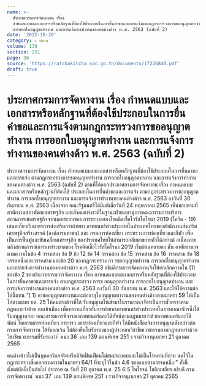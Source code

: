 ```yaml
---
name: >-
  ประกาศกรมการจัดหางาน เรื่อง
  กำหนดแบบและเอกสารหรือหลักฐานที่ต้องใช้ประกอบในการยื่นคำขอและการแจ้งตามกฎกระทรวงการขออนุญาตทำงาน
  การออกใบอนุญาตทำงาน และการแจ้งการทำงานของคนต่างด้าว พ.ศ. 2563 (ฉบับที่ 2)
date: '2022-10-20'
category: ง พิเศษ
volume: 139
section: 251
page: 36
source: 'https://ratchakitcha.soc.go.th/documents/17226840.pdf'
draft: true
---
```


# ประกาศกรมการจัดหางาน เรื่อง กำหนดแบบและเอกสารหรือหลักฐานที่ต้องใช้ประกอบในการยื่นคำขอและการแจ้งตามกฎกระทรวงการขออนุญาตทำงาน การออกใบอนุญาตทำงาน และการแจ้งการทำงานของคนต่างด้าว พ.ศ. 2563 (ฉบับที่ 2)

ประกาศกรมการจัดหางาน เรื่อง กำหนดแบบและเอกสารหรือหลักฐานที่ต้องใช้ประกอบในการยื่นคาขอและการแจ้ง ตามกฎกระทรวงการขออนุญาตทำงาน การออกใบอนุญาตทางาน และการแจ้งการทำงานของคนต่างด้าว พ.ศ. 2563 (ฉบับที่ 2) ตามที่ได้ออกประกาศกรมการจัดหางาน เรื่อง กาหนดแบบและเอกสารหรือหลักฐานที่ต้องใช้ ประกอบในการยื่นคำขอและการแจ้ง ตามกฎกระทรวงการขออนุญาตทำงาน การออกใบอนุญาตทางาน และการแจ้งการทำงานของคนต่างด้าว พ.ศ. 2563 ลงวันที่ 30 กันยายน พ.ศ. 2563 เนื่องจาก คณะรัฐมนตรีได้มีมติเมื่อวันที่ 24 พฤษภาคม 2565 เห็นชอบตามที่สานักงานสภาพัฒนาเศรษฐกิจ และสังคมแห่งชาติในฐานะฝ่ายเลขานุการคณะกรรมการบริหารสถานการณ์เศรษฐกิจจากผลกระทบของ การระบาดของโรคติดเชื้อไวรัสโคโรนา 2019 (โควิด - 19) เสนอเกี่ยวกับมาตรการส่งเสริมการถ่ายทา ภาพยนตร์ต่างประเทศในประเทศไทยของสำนักงานส่งเสริมเศรษฐกิจสร้างสรรค์ (องค์การมหาชน) และ กรมการท่องเที่ยว กระทรวงการท่องเที่ยวและกีฬา เพื่อเป็นการฟื้นฟูและขับเคลื่อนเศรษฐกิจ ของประเทศไทยให้สามารถกลับมาขยายตัวได้อย่างต่ อเนื่องภายหลังสถานการณ์การแพร่ระบาดของ โรคติดเชื้อไวรัสโคโรนา 2019 เริ่มผ่อนคลายลง นั้น อาศัยอานาจตามความในข้อ 4 วรรคสอง ข้อ 9 ข้อ 12 ข้อ 14 วรรคสอง ข้อ 15 วรรคสาม ข้อ 16 วรรคสาม ข้อ 18 วรรคหนึ่งและวรรคสาม และข้อ 20 ของกฎกระทรวง กา รขออนุญาตทำงาน การออกใบอนุญาตทำงาน และการแจ้งการทำงานของคนต่างด้าว พ.ศ. 2563 อธิบดีกรมการจัดหางานจึงให้ยกเลิกความใน (1) ของข้อ 2 ของประกาศกรมการจัดหางาน เรื่อง กาหนดแบบและเอกสารหรือหลักฐานที่ต้องใช้ประกอบในการยื่นคาขอและการแจ้ง ตามกฎกระทรวง การข ออนุญาตทำงาน การออกใบอนุญาตทำงาน และการแจ้งการทำงานของคนต่างด้าว พ.ศ. 2563 ลงวันที่ 30 กันยายน พ.ศ. 2563 และให้ใช้ความต่อไปนี้แทน “( 1) คาขออนุญาตทางานและต่ออายุใบอนุญาตทางานของคนต่างด้าวตามมาตรา 59 ให้เป็นไปตามแบบ บต. 25 ให้คนต่างด้าวที่ได้ รับอนุญาตให้เข้ามาในราชอาณาจักรเป็นการชั่วคราวตามกฎหมายว่าด้วย คนเข้าเมือง เพื่อทางานเกี่ยวกับการถ่ายทาภาพยนตร์ต่างประเทศในราชอาณาจักรซึ่งได้รับอนุญาตจาก คณะกรรมการพิจารณาภาพยนตร์และวีดิทัศน์ตามกฎหมายว่าด้วยภาพยนตร์และวีดิทัศน์ โดยกรมการท่องเที่ยว กระทรว งการท่องเที่ยวและกีฬา ได้มีหนังสือแจ้งการอนุญาตดังกล่าวต่อกรมการจัดหางาน ได้รับยกเว้น ไม่ต้องยื่นใบรับรองของผู้ประกอบวิชาชีพเวชกรรมตามกฎหมายว่าด้วยวิชาชีพเวชกรรมที่รับรองว่า ้ หนา 36 ่ เลม 139 ตอนพิเศษ 251 ง ราชกิจจานุเบกษา 21 ตุลาคม 2565

คนต่างด้าวไม่เป็นบุคคลวิกลจริตหรือมีจิตฟั่นเฟือนไม่สมประกอบและไม่เป็นโรคตามที่กาห นดไว้ใน กฎกระทรวงซึ่งออกตามความในมาตรา 64/1 ที่ระบุไว้ในข้อ 4.6 ของแบบตามวรรคหนึ่ง ” ทั้งนี้ ตั้งแต่บัดนี้เป็นต้นไป ประกาศ ณ วันที่ 20 ตุลาคม พ.ศ. 25 6 5 ไพโรจน์ โชติกเสถียร อธิบดี กรมการจัดหางาน ้ หนา 37 ่ เลม 139 ตอนพิเศษ 251 ง ราชกิจจานุเบกษา 21 ตุลาคม 2565
